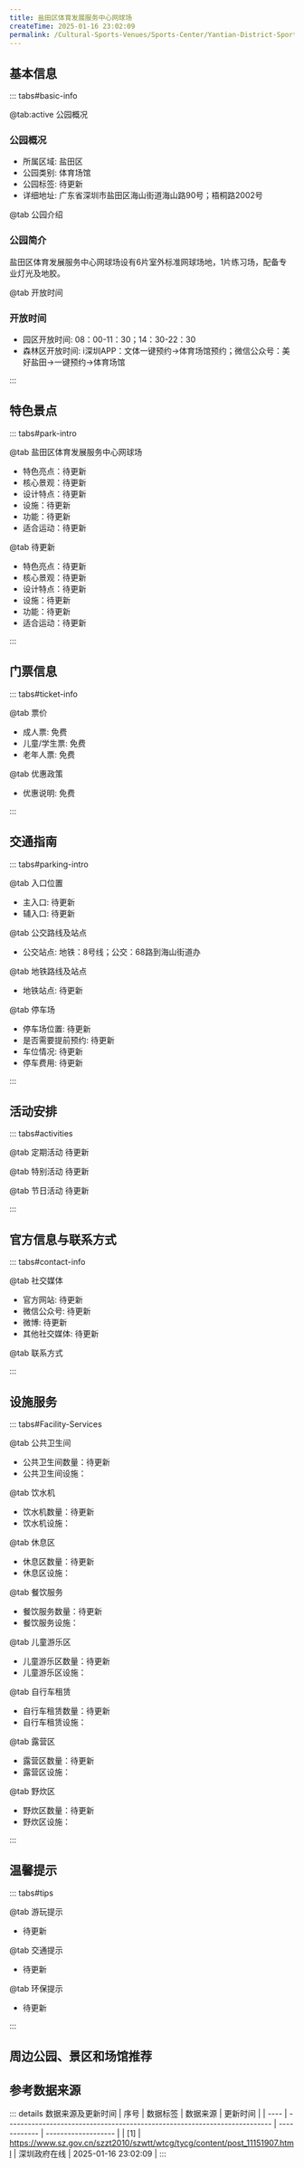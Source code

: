 ```yaml
---
title: 盐田区体育发展服务中心网球场
createTime: 2025-01-16 23:02:09
permalink: /Cultural-Sports-Venues/Sports-Center/Yantian-District-Sports-Development-Service-Center-Tennis-Court/
---
```



<script setup>
import ImageSwiper from '/.vuepress/theme/components/ImageSwiper.vue'
// 轮播图数据
const swiperItems = [
    {
                link: 'https://www.sz.gov.cn/img/4/4104/4104975/11151907.jpg',
                title: '盐田区体育发展服务中心网球场',
                description: '盐田区体育发展服务中心网球场设有6片室外标准网球场地，1片练习场，配备专业灯光及地胶。...',
                author: '深圳政府在线',
                date: '2025/01/16'
                },
  {
                link: 'https://www.sz.gov.cn/img/4/4104/4104975/11151907.jpg',
                title: '盐田区体育发展服务中心网球场',
                description: '盐田区体育发展服务中心网球场设有6片室外标准网球场地，1片练习场，配备专业灯光及地胶。...',
                author: '深圳政府在线',
                date: '2025/01/16'
                }
]
// 配置项
const swiperConfig = {
  height: 500,
  showInfo: true
}
</script>
<!-- 轮播图组件 -->
<ImageSwiper :items="swiperItems" :config="swiperConfig" />



## 基本信息

::: tabs#basic-info

@tab:active 公园概况
### 公园概况
- 所属区域: 盐田区
- 公园类别: 体育场馆
- 公园标签: 待更新
- 详细地址: 广东省深圳市盐田区海山街道海山路90号；梧桐路2002号

@tab 公园介绍
### 公园简介
盐田区体育发展服务中心网球场设有6片室外标准网球场地，1片练习场，配备专业灯光及地胶。

@tab 开放时间
### 开放时间
- 园区开放时间: 08：00-11：30；14：30-22：30
- 森林区开放时间: i深圳APP：文体一键预约→体育场馆预约；微信公众号：美好盐田→一键预约→体育场馆

:::

## 特色景点

::: tabs#park-intro

@tab 盐田区体育发展服务中心网球场
<ImageCard
image="https://www.sz.gov.cn/img/4/4104/4104975/11151907.jpg"
    title="盐田区体育发展服务中心网球场"
    description="盐田区体育发展服务中心网球场设有6片室外标准网球场地，1片练习场，配备专业灯光及地胶。"
    date=""
    author="深圳政府在线"
/>


- 特色亮点：待更新
- 核心景观：待更新
- 设计特点：待更新
- 设施：待更新
- 功能：待更新
- 适合运动：待更新

@tab 待更新
<ImageCard
image="https://www.sz.gov.cn/img/4/4104/4104975/11151907.jpg"
    title="盐田区体育发展服务中心网球场"
    description="盐田区体育发展服务中心网球场设有6片室外标准网球场地，1片练习场，配备专业灯光及地胶。"
    date=""
    author="深圳政府在线"
/>


- 特色亮点：待更新
- 核心景观：待更新
- 设计特点：待更新
- 设施：待更新
- 功能：待更新
- 适合运动：待更新

:::

## 门票信息

::: tabs#ticket-info

@tab 票价
- 成人票: 免费
- 儿童/学生票: 免费
- 老年人票: 免费

@tab 优惠政策
- 优惠说明: 免费

:::

## 交通指南

::: tabs#parking-intro

@tab 入口位置
- 主入口: 待更新
- 辅入口: 待更新

@tab 公交路线及站点
- 公交站点: 地铁：8号线；公交：68路到海山街道办

@tab 地铁路线及站点
- 地铁站点: 待更新

@tab 停车场
- 停车场位置: 待更新
- 是否需要提前预约: 待更新
- 车位情况: 待更新
- 停车费用: 待更新

:::

## 活动安排

::: tabs#activities

@tab 定期活动
待更新

@tab 特别活动
待更新

@tab 节日活动
待更新

:::

## 官方信息与联系方式

::: tabs#contact-info

@tab 社交媒体
- 官方网站: 待更新
- 微信公众号: 待更新
- 微博: 待更新
- 其他社交媒体: 待更新

@tab 联系方式

:::

## 设施服务

::: tabs#Facility-Services

@tab 公共卫生间
- 公共卫生间数量：待更新
- 公共卫生间设施：

@tab 饮水机
- 饮水机数量：待更新
- 饮水机设施：

@tab 休息区
- 休息区数量：待更新
- 休息区设施：

@tab 餐饮服务
- 餐饮服务数量：待更新
- 餐饮服务设施：

@tab 儿童游乐区
- 儿童游乐区数量：待更新
- 儿童游乐区设施：

@tab 自行车租赁
- 自行车租赁数量：待更新
- 自行车租赁设施：

@tab 露营区
- 露营区数量：待更新
- 露营区设施：

@tab 野炊区
- 野炊区数量：待更新
- 野炊区设施：

:::

## 温馨提示

::: tabs#tips

@tab 游玩提示
- 待更新

@tab 交通提示
- 待更新

@tab 环保提示
- 待更新

:::

## 周边公园、景区和场馆推荐

<CardGrid>
  <ImageCard
        image="https://www.sz.gov.cn/img/4/4104/4104976/11151908.jpg"
        title="盐田区游泳馆"
        description="盐田区游泳馆设有室内标准恒温泳池和一个儿童戏水池，并配套有淋浴间等设施。"
        href="/Cultural-Sports-Venues/Sports-Center/Yantian-District-Swimming-Pool/"
        author="待更新"
        date="2025/01/02"
      />
      <ImageCard
        image="https://www.sz.gov.cn/img/4/4104/4104976/11151908.jpg"
        title="盐田区游泳馆"
        description="盐田区游泳馆设有室内标准恒温泳池和一个儿童戏水池，并配套有淋浴间等设施。"
        href="/Cultural-Sports-Venues/Sports-Center/Yantian-District-Swimming-Pool/"
        author="待更新"
        date="2025/01/02"
      />
    </CardGrid>


## 参考数据来源

::: details 数据来源及更新时间
| 序号 | 数据标签                                                                  | 数据来源     | 更新时间            |
| ---- | ------------------------------------------------------------------------- | ------------ | ------------------- |
| [1]  | https://www.sz.gov.cn/szzt2010/szwtt/wtcg/tycg/content/post_11151907.html | 深圳政府在线 | 2025-01-16 23:02:09 |
:::

